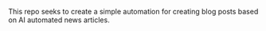 This repo seeks to create a simple automation for creating blog posts based on AI automated news articles.
